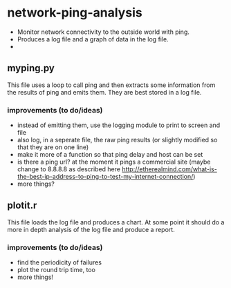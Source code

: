 # network-ping-analysis

* Monitor network connectivity to the outside world with ping.
* Produces a log file and a graph of data in the log file.
* 

## myping.py

This file uses a loop to call ping and then extracts some information from the results of ping
and emits them.  They are best stored in a log file.

### improvements (to do/ideas)

* instead of emitting them, use the logging module to print to screen and file
* also log, in a seperate file, the raw ping results (or slightly modified so that they are on one line)
* make it more of a function so that ping delay and host can be set
* is there a ping url? at the moment it pings a commercial site (maybe change to 8.8.8.8 as described here http://etherealmind.com/what-is-the-best-ip-address-to-ping-to-test-my-internet-connection/)
* more things?

## plotit.r

This file loads the log file and produces a chart.
At some point it should do a more in depth analysis of the log file
and produce a report.

### improvements (to do/ideas)

* find the periodicity of failures
* plot the round trip time, too
* more things!
